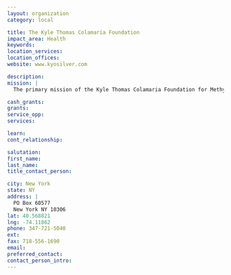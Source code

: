 ```yaml
---
layout: organization
category: local

title: The Kyle Thomas Colamaria Foundation
impact_area: Health
keywords: 
location_services: 
location_offices: 
website: www.kyosilver.com

description: 
mission: |
  The primary mission of the Kyle Thomas Colamaria Foundation for Methylmalonic Acidemia with Homcysturnia, Inc. (MMA + HCU) is to make a positive difference in the life of Kyle and other children born with Metabolic diseases, so they may achieve their highest level of potential, by providing committed volunteers, maximizing gifts and developing National awareness with standards of excellence.

cash_grants: 
grants: 
service_opp: 
services: 

learn: 
cont_relationship: 

salutation: 
first_name: 
last_name: 
title_contact_person: 

city: New York
state: NY
address: |
  PO Box 60577  
  New York NY 10306
lat: 40.568821
lng: -74.11862
phone: 347-721-5040
ext: 
fax: 718-556-1690
email: 
preferred_contact: 
contact_person_intro: 
---
```


